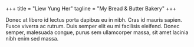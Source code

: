 +++
title = "Liew Yung Her"
tagline = "My Bread & Butter Bakery"
+++

Donec at libero id lectus porta dapibus eu in nibh. Cras id mauris sapien. Fusce viverra ac rutrum. Duis semper elit eu mi facilisis eleifend. Donec semper, malesuada congue, purus sem ullamcorper massa, sit amet lacinia nibh enim sed massa.